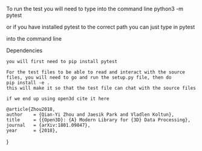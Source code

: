 To run the test you will need to type into the command line 
python3 -m pytest

or if you have installed pytest to the correct path you can just type in 
pytest

into the command line



Dependencies

    you will first need to pip install pytest

    For the test files to be able to read and interact with the source files, you will need to go and run the setup.py file, then do 
    pip install -e . 
    this will make it so that the test file can chat with the source files

    if we end up using open3d cite it here

    @article{Zhou2018,
    author    = {Qian-Yi Zhou and Jaesik Park and Vladlen Koltun},
    title     = {{Open3D}: {A} Modern Library for {3D} Data Processing},
    journal   = {arXiv:1801.09847},
    year      = {2018},
}